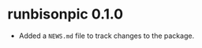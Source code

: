 <!-- NEWS.md is maintained by https://fledge.cynkra.com, contributors should not edit this file -->

# runbisonpic 0.1.0

- Added a `NEWS.md` file to track changes to the package.
